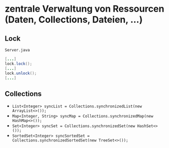 # zentrale Verwaltung von Ressourcen (Daten, Collections, Dateien, ...)

## Lock

`Server.java`
```java
[...]
lock.lock();
[...]
lock.unlock();
[...]
```

## Collections

- `List<Integer> syncList = Collections.synchronizedList(new ArrayList<>());`
- `Map<Integer, String> syncMap = Collections.synchronizedMap(new HashMap<>());`
- `Set<Integer> syncSet = Collections.synchronizedSet(new HashSet<>());`
- `SortedSet<Integer> syncSortedSet = Collections.synchronizedSortedSet(new TreeSet<>());`
